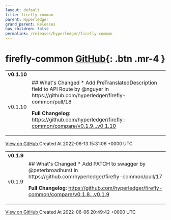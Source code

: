 ```yaml
---
layout: default
title: firefly-common
parent: Hyperledger
grand_parent: Releases
has_children: false
permalink: /releases/hyperledger/firefly-common
---
```


# firefly-common <span class="fs-3 right-align">[GitHub](https://github.com/hyperledger/firefly-common){: .btn .mr-4 }</span>


<div>
    <table>
        <tr>
            <td colspan="2">
                <b>
                    v0.1.10
                </b>
            </td>
        </tr>
        <tr>
            <td>
                <span class="chip">
                    v0.1.10
                </span>
            </td>
            <td>
                ## What's Changed
* Add PreTranslatedDescription field to API Route by @nguyer in https://github.com/hyperledger/firefly-common/pull/18


**Full Changelog**: https://github.com/hyperledger/firefly-common/compare/v0.1.9...v0.1.10
            </td>
        </tr>
    </table>
    <a href="https://github.com/hyperledger/firefly-common/releases/tag/v0.1.10" class=".btn">
        View on GitHub
    </a>
    <span class="right-align">
        Created At 2022-06-13 15:31:06 +0000 UTC
    </span>
</div>

<div>
    <table>
        <tr>
            <td colspan="2">
                <b>
                    v0.1.9
                </b>
            </td>
        </tr>
        <tr>
            <td>
                <span class="chip">
                    v0.1.9
                </span>
            </td>
            <td>
                ## What's Changed
* Add PATCH to swagger by @peterbroadhurst in https://github.com/hyperledger/firefly-common/pull/17


**Full Changelog**: https://github.com/hyperledger/firefly-common/compare/v0.1.8...v0.1.9
            </td>
        </tr>
    </table>
    <a href="https://github.com/hyperledger/firefly-common/releases/tag/v0.1.9" class=".btn">
        View on GitHub
    </a>
    <span class="right-align">
        Created At 2022-06-06 20:49:42 +0000 UTC
    </span>
</div>

